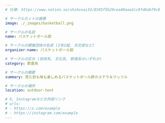 ```yaml
---
# 仕様: https://www.notion.so/shikosai33/8345f5b29cea40aaa2cc9fd6ab79c6a6?pvs=4#5438a1577b604f39a67658a72f2283b8

# サークルカットの画像
image: ./_images/basketball.png

# サークルの名前
name: バスケットボール部

# サークルの開催団体の名前 (2年2組, 天文部など)
organizer-name: バスケットボール部

# サークルの区分 (技術系, 文化系, 飲食系のいずれか)
category: 飲食系

# サークルの概要
summary: 見た目も味も楽しめるバスケットボール鈴カステラ＆ワッフル

# サークルの場所
location: outdoor-tent

# X, Instagramなどの外部リンク
# urls:
# - https://x.com/example
# - https://instagram.com/example
---
```

